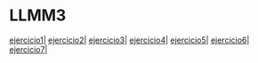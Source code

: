 # LLMM3

[ejercicio1](XML/actividad1.xml)|
[ejercicio2](XML/ex2.xml)|
[ejercicio3](XML/ex3.xml)|
[ejercicio4](XML/ex4.xml)|
[ejercicio5](XML/Ex5a.xml)|
[ejercicio6](XML/Ex6.xml)|
[ejercicio7](XML/Ex7.txt)|
